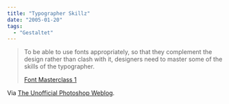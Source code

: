 ```yaml
---
title: "Typographer Skillz"
date: "2005-01-20"
tags:
  - "Gestaltet"
---
```


> To be able to use fonts appropriately, so that they complement the design rather than clash with it, designers need to master some of the skills of the typographer.
>
> [Font Masterclass 1](http://www.digitmag.co.uk/features/index.cfm?FeatureID=1202 "Digit Online - Features - Font Masterclass 1")

Via [The Unofficial Photoshop Weblog](http://photoshop.weblogsinc.com/entry/1234000870028193/ "Font Masterclass 1…Good, But Not For Masters").
